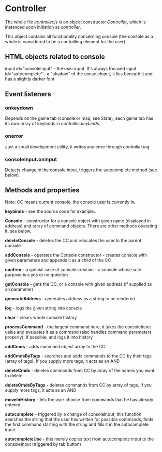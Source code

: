 # Controller

The whole file *controller.js* is an object constructor *Controller*, which is instanced upon initiation as *controller*.

This object contains all functionality concerning console (the console as a whole is considered to be a controlling element for the user).

## HTML objects related to console
input id="consoleInput" - the user input. It's always focused
input id="autocomplete" - a "shadow" of the consoleInput, it lies beneath it and has a slightly darker font

## Event listeners
### onkeydown
Depends on the game tab (console or map, see State), each game tab has its own array of keybinds in *controller.keybinds*.

### onerror
Just a small development utility, it writes any error through *controller.log*

### consoleInput.oninput
Detects change in the console input, triggers the autocomplete method (see below).

## Methods and properties
Note: CC means current console, the console user is currently in.

**keybinds** - see the source code for example...

**Console** - constructor for a console object with given name (displayed in address) and array of command objects. There are other methods operating it, see below.

**deleteConsole** - deletes the CC and relocates the user to the parent console

**addConsole** - operates the Console constructor - creates console with given parameters and appends it as a child of the CC

**confirm** - a special case of console creation - a console whose sole purpose is a yes or no question

**getConsole** - gets the CC, or a console with given address (if supplied as an parameter)

**generateAddress** - generates address as a string to be rendered

**log** - logs the given string into console

**clear** - clears whole console history

**processCommand** - the largest command here, it takes the consoleInput value and evaluates it as a command (also handles command parameters properly), if possible, and logs it into history

**addCmds** - adds command object array to the CC

**addCmdsByTags** - searches and adds commands to the CC by their tags (array of tags). If you supply more tags, it acts as an AND

**deleteCmds** - deletes commands from CC by array of the names you want to delete

**deleteCmdsByTags** - deletes commands from CC by array of tags. If you supply more tags, it acts as an AND

**moveInHistory** - lets the user choose from commands that he has already entered

**autocomplete** - triggered by a change of consoleInput, this function searches the string that the user has written for possible commands, finds the first command starting with the string and fills it in the autocomplete input

**autocompleteUse** - this merely copies text from autocomplete input to the consoleInput (triggered by tab button)
